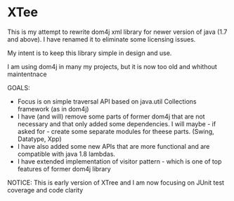 # XTee
This is my attempt to rewrite dom4j xml library for newer version of java (1.7 and above). 
I have renamed it to eliminate some licensing issues.

My intent is to keep this library simple in design and use. 

I am using dom4j in many my projects, but it is now too old and whithout maintentnace

GOALS:
- Focus is on simple traversal API based on java.util Collections framework (as in dom4j)
- I have (and will) remove some parts of former dom4j that are not necessary and that only added some dependencies. I will maybe - if asked for - create some separate modules for theese parts. (Swing, Datatype, Xpp) 
- I have also added some new APIs that are more functional and are compatible with java 1.8 lambdas.
- I have extended implementation of visitor pattern - which is one of top features of former dom4j library

NOTICE:
This is early version of XTree and I am now focusing on JUnit test coverage and code clarity
